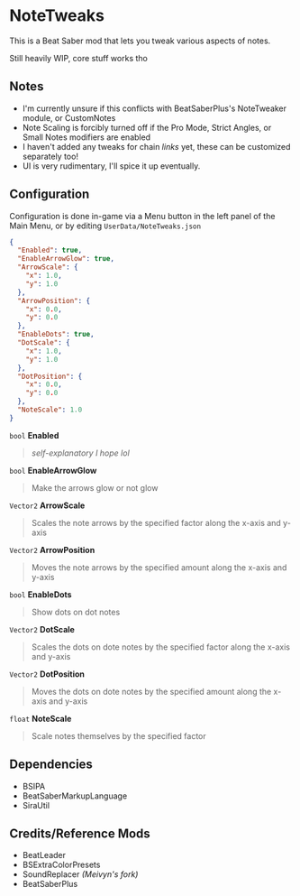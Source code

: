 # NoteTweaks
This is a Beat Saber mod that lets you tweak various aspects of notes.

Still heavily WIP, core stuff works tho

## Notes
- I'm currently unsure if this conflicts with BeatSaberPlus's NoteTweaker module, or CustomNotes
- Note Scaling is forcibly turned off if the Pro Mode, Strict Angles, or Small Notes modifiers are enabled
- I haven't added any tweaks for chain *links* yet, these can be customized separately too!
- UI is very rudimentary, I'll spice it up eventually.

## Configuration
Configuration is done in-game via a Menu button in the left panel of the Main Menu, or by editing `UserData/NoteTweaks.json`
```json
{
  "Enabled": true,
  "EnableArrowGlow": true,
  "ArrowScale": {
    "x": 1.0,
    "y": 1.0
  },
  "ArrowPosition": {
    "x": 0.0,
    "y": 0.0
  },
  "EnableDots": true,
  "DotScale": {
    "x": 1.0,
    "y": 1.0
  },
  "DotPosition": {
    "x": 0.0,
    "y": 0.0
  },
  "NoteScale": 1.0
}
```
`bool` **Enabled**
> *self-explanatory I hope lol*

`bool` **EnableArrowGlow**
> Make the arrows glow or not glow

`Vector2` **ArrowScale**
> Scales the note arrows by the specified factor along the x-axis and y-axis

`Vector2` **ArrowPosition**
> Moves the note arrows by the specified amount along the x-axis and y-axis

`bool` **EnableDots**
> Show dots on dot notes

`Vector2` **DotScale**
> Scales the dots on dote notes by the specified factor along the x-axis and y-axis

`Vector2` **DotPosition**
> Moves the dots on dote notes by the specified amount along the x-axis and y-axis

`float` **NoteScale**
> Scale notes themselves by the specified factor

## Dependencies
- BSIPA
- BeatSaberMarkupLanguage
- SiraUtil

## Credits/Reference Mods
- BeatLeader
- BSExtraColorPresets
- SoundReplacer *(Meivyn's fork)*
- BeatSaberPlus
